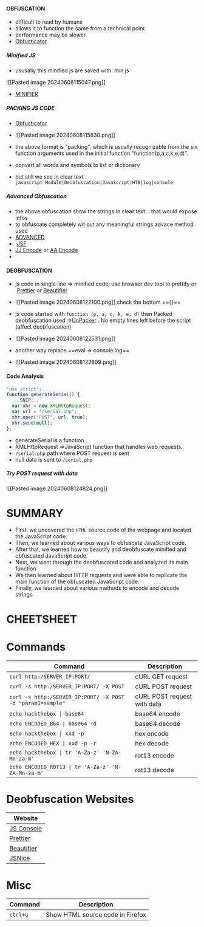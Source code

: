 #### OBFUSCATION
- difficult to read by humans
- allows it to function the same from a technical point
- performance may be slower
- [Obfucticator](http://beautifytools.com/javascript-obfuscator.php)
##### Minified JS 

- ususally this minified js are saved with .min.js

![[Pasted image 20240608115047.png]]

- [MINIFIER](https://www.toptal.com/developers/javascript-minifier)
##### PACKING JS CODE
- [Obfucticator](http://beautifytools.com/javascript-obfuscator.php)
- ![[Pasted image 20240608115830.png]]

- the above format is "packing", which is usually recognizable from the six function arguments used in the initial function "function(p,a,c,k,e,d)".

- convert all words and symbols to list or dictionary

- but still we see in clear text `javascript'Module|Deobfuscation|JavaScript|HTB|log|console`

##### Advanced Obfuscation
- the above obfuscation show the strings in clear text .. that would expose infos
- to obfuscate completely wit out any meaningful strings advace method used
- [ADVANCED](https://obfuscator.io/)
-  [JSF](http://www.jsfuck.com/)
- [JJ Encode](https://utf-8.jp/public/jjencode.html) or [AA Encode](https://utf-8.jp/public/aaencode.html)
- 
#### DEOBFUSCATION
- js code in single line => minified code, use browser dev tool to prettify or  [Prettier](https://prettier.io/playground/) or [Beautifier](https://beautifier.io/)
- ![[Pasted image 20240608122100.png]] check the bottom =={}==

- js code started with `function (p, a, c, k, e, d)`  then Packed deobfuscation used =>[UnPacker](https://matthewfl.com/unPacker.html) . No empty lines left before the script (affect deobfuscation)
- ![[Pasted image 20240608122531.png]]
- another way replace ==eval => console.log==
- ![[Pasted image 20240608122809.png]]
#### Code Analysis
```javascript
'use strict';
function generateSerial() {
  ...SNIP...
  var xhr = new XMLHttpRequest;
  var url = "/serial.php";
  xhr.open("POST", url, true);
  xhr.send(null);
};
```

- generateSerial is a function
- XMLHttpRequest =>JavaScript function that handles web requests.
- `/serial.php` path where POST request is sent 
- null data is sent to `/serial.php`

##### Try POST request with data
![[Pasted image 20240608124824.png]]



# SUMMARY

- First, we uncovered the `HTML` source code of the webpage and located the JavaScript code.
- Then, we learned about various ways to obfuscate JavaScript code.
- After that, we learned how to beautify and deobfuscate minified and obfuscated JavaScript code.
- Next, we went through the deobfuscated code and analyzed its main function
- We then learned about HTTP requests and were able to replicate the main function of the obfuscated JavaScript code.
- Finally, we learned about various methods to encode and decode strings

# CHEETSHEET
# Commands

|**Command**|**Description**|
|---|---|
|`curl http:/SERVER_IP:PORT/`|cURL GET request|
|`curl -s http:/SERVER_IP:PORT/ -X POST`|cURL POST request|
|`curl -s http:/SERVER_IP:PORT/ -X POST -d "param1=sample"`|cURL POST request with data|
|`echo hackthebox \| base64`|base64 encode|
|`echo ENCODED_B64 \| base64 -d`|base64 decode|
|`echo hackthebox \| xxd -p`|hex encode|
|`echo ENCODED_HEX \| xxd -p -r`|hex decode|
|`echo hackthebox \| tr 'A-Za-z' 'N-ZA-Mn-za-m'`|rot13 encode|
|`echo ENCODED_ROT13 \| tr 'A-Za-z' 'N-ZA-Mn-za-m'`|rot13 decode|

# Deobfuscation Websites

|**Website**|
|---|
|[JS Console](https://jsconsole.com/)|
|[Prettier](https://prettier.io/playground/)|
|[Beautifier](https://beautifier.io/)|
|[JSNice](http://www.jsnice.org/)|

# Misc

|**Command**|**Description**|
|---|---|
|`ctrl+u`|Show HTML source code in Firefox|

